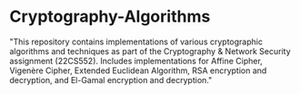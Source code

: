 # Cryptography-Algorithms
"This repository contains implementations of various cryptographic algorithms and techniques as part of the Cryptography &amp; Network Security assignment (22CS552). Includes implementations for Affine Cipher, Vigenère Cipher, Extended Euclidean Algorithm, RSA encryption and decryption, and El-Gamal encryption and decryption."
